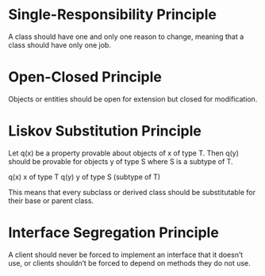 # Single-Responsibility Principle
A class should have one and only one reason to change, meaning that a class should have only one job.

# Open-Closed Principle
Objects or entities should be open for extension but closed for modification. 

# Liskov Substitution Principle
Let q(x) be a property provable about objects of x of type T. Then q(y) should be provable for objects y of type S where S is a subtype of T.

q(x) x of type T 
q(y) y of type S (subtype of T)

This means that every subclass or derived class should be substitutable for their base or parent class.

# Interface Segregation Principle
A client should never be forced to implement an interface that it doesn’t use, or clients shouldn’t be forced to depend on methods they do not use.


